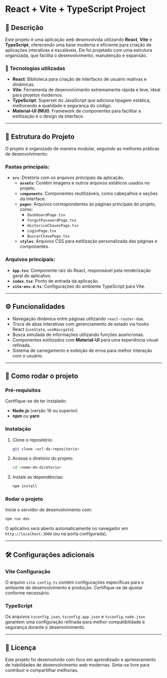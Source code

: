 
# **React + Vite + TypeScript Project**

## 📖 **Descrição**
Este projeto é uma aplicação web desenvolvida utilizando **React**, **Vite** e **TypeScript**, oferecendo uma base moderna e eficiente para criação de aplicações interativas e escaláveis. Ele foi projetado com uma estrutura organizada, que facilita o desenvolvimento, manutenção e expansão.

### 🔧 **Tecnologias utilizadas**
- **React**: Biblioteca para criação de interfaces de usuário reativas e dinâmicas.
- **Vite**: Ferramenta de desenvolvimento extremamente rápida e leve, ideal para projetos modernos.
- **TypeScript**: Superset do JavaScript que adiciona tipagem estática, melhorando a qualidade e segurança do código.
- **Material-UI (MUI)**: Framework de componentes para facilitar a estilização e o design da interface.

---

## 📂 **Estrutura do Projeto**
O projeto é organizado de maneira modular, seguindo as melhores práticas de desenvolvimento:

### **Pastas principais:**
- **`src`**: Diretório com os arquivos principais da aplicação.
  - **`assets`**: Contém imagens e outros arquivos estáticos usados no projeto.
  - **`components`**: Componentes reutilizáveis, como cabeçalhos e seções da interface.
  - **`pages`**: Arquivos correspondentes às páginas principais do projeto, como:
    - `DashboardPage.tsx`
    - `ForgotPasswordPage.tsx`
    - `HistoricoChavesPage.tsx`
    - `LoginPage.tsx`
    - `BuscarChavePage.tsx`
  - **`styles`**: Arquivos CSS para estilização personalizada das páginas e componentes.

### **Arquivos principais:**
- **`App.tsx`**: Componente raiz do React, responsável pela renderização geral do aplicativo.
- **`index.tsx`**: Ponto de entrada da aplicação.
- **`vite-env.d.ts`**: Configurações do ambiente TypeScript para Vite.

---

## ⚙️ **Funcionalidades**
- Navegação dinâmica entre páginas utilizando `react-router-dom`.
- Troca de abas interativas com gerenciamento de estado via hooks React (`useState`, `useNavigate`).
- Busca simulada de informações utilizando funções assíncronas.
- Componentes estilizados com **Material-UI** para uma experiência visual refinada.
- Sistema de carregamento e exibição de erros para melhor interação com o usuário.

---

## 🚀 **Como rodar o projeto**

### **Pré-requisitos**
Certifique-se de ter instalado:
- **Node.js** (versão 16 ou superior)
- **npm** ou **yarn**

### **Instalação**
1. Clone o repositório:
   ```bash
   git clone <url-do-repositorio>
   ```
2. Acesse o diretório do projeto:
   ```bash
   cd <nome-do-diretorio>
   ```
3. Instale as dependências:
   ```bash
   npm install
   ```

### **Rodar o projeto**
Inicie o servidor de desenvolvimento com:
```bash
npm run dev
```
O aplicativo será aberto automaticamente no navegador em `http://localhost:3000` (ou na porta configurada).

---

## 🛠️ **Configurações adicionais**
### **Vite Configuração**
O arquivo `vite.config.ts` contém configurações específicas para o ambiente de desenvolvimento e produção. Certifique-se de ajustar conforme necessário.

### **TypeScript**
Os arquivos `tsconfig.json`, `tsconfig.app.json` e `tsconfig.node.json` garantem uma configuração refinada para melhor compatibilidade e segurança durante o desenvolvimento.

---

## 📖 **Licença**
Este projeto foi desenvolvido com foco em aprendizado e aprimoramento de habilidades de desenvolvimento web modernas. Sinta-se livre para contribuir e compartilhar melhorias.

